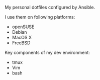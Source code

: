 My personal dotfiles configured by Ansible.

I use them on following platforms:

* openSUSE
* Debian
* MacOS X
* FreeBSD

Key components of my dev environment:

* tmux
* Vim
* bash

